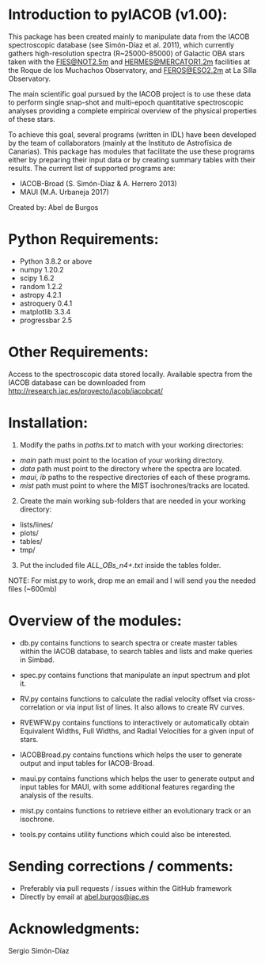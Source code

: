 # Introduction to pyIACOB (v1.00):

This package has been created mainly to manipulate data from the IACOB spectroscopic
database (see Simón-Díaz et al. 2011), which currently gathers high-resolution spectra
(R~25000-85000) of Galactic OBA stars taken with the FIES@NOT2.5m and HERMES@MERCATOR1.2m
facilities at the Roque de los Muchachos Observatory, and FEROS@ESO2.2m at La Silla
Observatory.

The main scientific goal pursued by the IACOB project is to use these data to perform
single snap-shot and multi-epoch quantitative spectroscopic analyses providing a complete
empirical overview of the physical properties of these stars.

To achieve this goal, several programs (written in IDL) have been developed by the team
of collaborators (mainly at the Instituto de Astrofísica de Canarias). This package has
modules that facilitate the use these programs either by preparing their input data or by
creating summary tables with their results. The current list of supported programs are:

- IACOB-Broad (S. Simón-Díaz & A. Herrero 2013)
- MAUI (M.A. Urbaneja 2017)

Created by: Abel de Burgos

# Python Requirements:

- Python 3.8.2 or above
- numpy 1.20.2
- scipy 1.6.2
- random 1.2.2
- astropy 4.2.1
- astroquery 0.4.1
- matplotlib 3.3.4
- progressbar 2.5

# Other Requirements:

Access to the spectroscopic data stored locally. Available spectra from the IACOB
database can be downloaded from http://research.iac.es/proyecto/iacob/iacobcat/

# Installation:

1. Modify the paths in *paths.txt* to match with your working directories:
  - *main* path must point to the location of your working directory.
  - *data* path must point to the directory where the spectra are located.
  - *maui*, *ib* paths to the respective directories of each of these programs.
  - *mist* path must point to where the MIST isochrones/tracks are located.

2. Create the main working sub-folders that are needed in your working directory:
  - lists/lines/
  - plots/
  - tables/
  - tmp/

3. Put the included file *ALL_OBs_n4+.txt* inside the tables folder.

NOTE: For mist.py to work, drop me an email and I will send you the needed files (~600mb)

# Overview of the modules:

- db.py contains functions to search spectra or create master tables within the IACOB
  database, to search tables and lists and make queries in Simbad.

- spec.py contains functions that manipulate an input spectrum and plot it.

- RV.py contains functions to calculate the radial velocity offset via cross-correlation
  or via input list of lines. It also allows to create RV curves.

- RVEWFW.py contains functions to interactively or automatically obtain Equivalent Widths,
  Full Widths, and Radial Velocities for a given input of stars.

- IACOBBroad.py contains functions which helps the user to generate output and input
  tables for IACOB-Broad.

- maui.py contains functions which helps the user to generate output and input tables for
  MAUI, with some additional features regarding the analysis of the results.

- mist.py contains functions to retrieve either an evolutionary track or an isochrone.

- tools.py contains utility functions which could also be interested.

# Sending corrections / comments:

- Preferably via pull requests / issues within the GitHub framework
- Directly by email at abel.burgos@iac.es

# Acknowledgments:

Sergio Simón-Díaz
